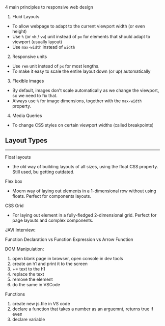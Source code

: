 4 main principles to responsive web design
1. Fluid Layouts
- To allow webpage to adapt to the current viewport width (or even height)
- Use `%` (or `vh` / `vw`) unit instead of `px` for elements that should adapt to viewport (usually layout)
- Use `max-width` instead of `width`

2. Responsive units
- Use `rem` unit instead of `px` for most lengths.
- To make it easy to scale the entire layout down (or up) automatically

3. Flexible images
- By default, images don't scale automatically as we change the viewport, so we need to fix that.
- Always use `%` for image dimensions, together with the `max-width` property.

4. Media Queries
- To change CSS styles on certain viewport widths (called breakpoints)

## Layout Types
---
Float layouts
- the old way of building layouts of all sizes, using the float CSS property.  Still used, bu getting outdated.

Flex box
- Moern way of laying out elements in a 1-dimensional row without using floats.  Perfect for components layouts.

CSS Grid
- For laying out element in a fully-fledged 2-dimensional grid.  Perfect for page layouts and complex components.



JAVI Interview:

Function Declaration vs Function Expression vs Arrow Function

DOM Manipulation:

1. open blank page in browser, open console in dev tools
2. create an h1 and print it to the screen
3. += text to the h1
4. replace the text
5. remove the element
6. do the same in VSCode

Functions
1. create new js.file in VS code
2. declare a function that takes a number as an arguemnt, returns true if even
3. declare variable 